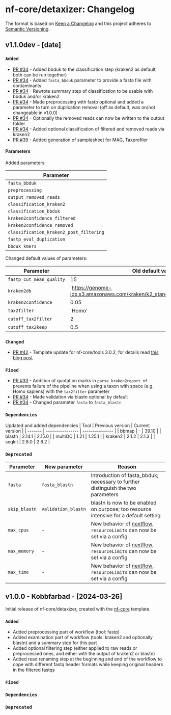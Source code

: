 # nf-core/detaxizer: Changelog

The format is based on [Keep a Changelog](https://keepachangelog.com/en/1.0.0/)
and this project adheres to [Semantic Versioning](https://semver.org/spec/v2.0.0.html).

## v1.1.0dev - [date]

### `Added`

- [PR #34](https://github.com/nf-core/detaxizer/pull/34) - Added bbduk to the classification step (kraken2 as default, both can be run together)
- [PR #34](https://github.com/nf-core/detaxizer/pull/34) - Added `fasta_bbduk` parameter to provide a fasta file with contaminants
- [PR #34](https://github.com/nf-core/detaxizer/pull/34) - Rewrote summary step of classification to be usable with bbduk and/or kraken2
- [PR #34](https://github.com/nf-core/detaxizer/pull/34) - Made preprocessing with fastp optional and added a parameter to turn on duplication removal (off as default, was on/not changeable in v1.0.0)
- [PR #34](https://github.com/nf-core/detaxizer/pull/34) - Optionally the removed reads can now be written to the output folder
- [PR #34](https://github.com/nf-core/detaxizer/pull/34) - Added optional classification of filtered and removed reads via kraken2
- [PR #39](https://github.com/nf-core/detaxizer/pull/39) - Added generation of samplesheet for MAG, Taxprofiler

#### Parameters

Added parameters:

| Parameter                               |
| --------------------------------------- |
| `fasta_bbduk`                           |
| `preprocessing`                         |
| `output_removed_reads`                  |
| `classification_kraken2`                |
| `classification_bbduk`                  |
| `kraken2confidence_filtered`            |
| `kraken2confidence_removed`             |
| `classification_kraken2_post_filtering` |
| `fastp_eval_duplication`                |
| `bbduk_kmers`                           |

Changed default values of parameters:

| Parameter                | Old default value                                                             | New default value                                                             |
| ------------------------ | ----------------------------------------------------------------------------- | ----------------------------------------------------------------------------- |
| `fastp_cut_mean_quality` | 15                                                                            | 1                                                                             |
| `kraken2db`              | 'https://genome-idx.s3.amazonaws.com/kraken/k2_standard_08gb_20231009.tar.gz' | 'https://genome-idx.s3.amazonaws.com/kraken/k2_standard_08gb_20240605.tar.gz' |
| `kraken2confidence`      | 0.05                                                                          | 0.00                                                                          |
| `tax2filter`             | 'Homo'                                                                        | 'Homo sapiens'                                                                |
| `cutoff_tax2filter`      | 2                                                                             | 0                                                                             |
| `cutoff_tax2keep`        | 0.5                                                                           | 0.0                                                                           |

### `Changed`

- [PR #42](https://github.com/nf-core/detaxizer/pull/42) - Template update for nf-core/tools 3.0.2, for details read [this blog post](https://nf-co.re/blog/2024/tools-3_0_0#important-template-updates)

### `Fixed`

- [PR #33](https://github.com/nf-core/detaxizer/pull/33) - Addition of quotation marks in `parse_kraken2report.nf` prevents failure of the pipeline when using a taxon with space (e.g. Homo sapiens) with the `tax2filter` parameter
- [PR #34](https://github.com/nf-core/detaxizer/pull/34) - Made validation via blastn optional by default
- [PR #34](https://github.com/nf-core/detaxizer/pull/34) - Changed parameter `fasta` to `fasta_blastn`

### `Dependencies`

Updated and added dependencies
| Tool | Previous version | Current version |
| ------- | ---------------- | --------------- |
| bbmap | - | 39.10 |
| blastn | 2.14.1 | 2.15.0 |
| multiQC | 1.21 | 1.25.1 |
| kraken2 | 2.1.2 | 2.1.3 |
| seqkit | 2.8.0 | 2.8.2 |

### `Deprecated`

| Parameter     | New parameter       | Reason                                                                                                                                              |
| ------------- | ------------------- | --------------------------------------------------------------------------------------------------------------------------------------------------- |
| `fasta`       | `fasta_blastn`      | Introduction of fasta_bbduk; necessary to further distinguish the two parameters                                                                    |
| `skip_blastn` | `validation_blastn` | blastn is now to be enabled on purpose; too resource intensive for a default setting                                                                |
| `max_cpus`    | -                   | New behavior of [nextflow](https://www.nextflow.io/docs/latest/reference/process.html#resourcelimits), `resourceLimits` can now be set via a config |
| `max_memory`  | -                   | New behavior of [nextflow](https://www.nextflow.io/docs/latest/reference/process.html#resourcelimits), `resourceLimits` can now be set via a config |
| `max_time`    | -                   | New behavior of [nextflow](https://www.nextflow.io/docs/latest/reference/process.html#resourcelimits), `resourceLimits` can now be set via a config |

## v1.0.0 - Kobbfarbad - [2024-03-26]

Initial release of nf-core/detaxizer, created with the [nf-core](https://nf-co.re/) template.

### `Added`

- Added preprocessing part of workflow (tool: fastp)
- Added examination part of workflow (tools: kraken2 and optionally blastn) and a summary step for this part
- Added optional filtering step (either applied to raw reads or preprocessed ones, and either with the output of kraken2 or blastn)
- Added read renaming step at the beginning and end of the workflow to cope with different fastq header formats while keeping original headers in the filtered fastqs

### `Fixed`

### `Dependencies`

### `Deprecated`
